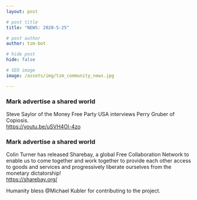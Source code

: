 ```yaml
---
layout: post

# post title
title: "NEWS: 2020-5-25"

# post author
author: tzm-bot

# hide post
hide: false

# SEO image
image: /assets/img/tzm_community_news.jpg

---
```


### Mark advertise a shared world

Steve Saylor of the Money Free Party USA interviews Perry Gruber of Copiosis.   
https://youtu.be/uSVH4Ol-4zo  


### Mark advertise a shared world

Colin Turner has released Sharebay, a global Free Collaboration Network to enable us to come together and work together to provide each other access to goods and services and progressively liberate ourselves from the monetary dictatorship!  
https://sharebay.org/  
  
Humanity bless @Michael Kubler  for contributing to the project.  


